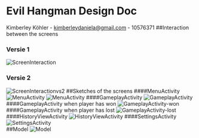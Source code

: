 # Evil Hangman Design Doc

Kimberley Köhler - kimberleydaniela@gmail.com - 10576371
##Interaction between the screens
### Versie 1
![ScreenInteraction](http://s19.postimg.org/noz4vkp8z/Screen_Interaction.jpg "ScreenInteraction")
### Versie 2
![ScreenInteractionvs2](http://s19.postimg.org/mt1bhjd8z/Screen_Interactionvs2.jpg "ScreenInteractionvs2")
##Sketches of the screens
####MenuActivity
![MenuActivity](http://s19.postimg.org/9q70wupcj/20151112_152726.jpg "MenuActivity")
![MenuActivity](http://s19.postimg.org/ggm67pa6r/2015_11_23_17_56_43.jpg "MenuActivity")
####GameplayActivity
![GameplayActivity](http://s19.postimg.org/e4awuyaj7/20151112_152731.jpg "GameplayActivity")
####GameplayActivity when player has won
![GameplayActivity-won](http://s19.postimg.org/jky632tar/20151112_152748.jpg "GameplayActivity-won")
####GameplayActivity when player has lost
![GameplayActivity-lost](http://s19.postimg.org/dlaezf8ib/20151112_152751.jpg "GameplayActivity-lost")
####HistoryViewActivity
![HistoryViewActivity](http://s19.postimg.org/jwfmfu9qr/20151112_152741.jpg "HistoryViewActivity")
####SettingsActivity
![SettingsActivity](http://s19.postimg.org/uhzhrug2b/20151112_152737.jpg "SettingsActivity")
<br>
##Model
![Model](http://s19.postimg.org/9ox4qz00j/Model.jpg "Model")
